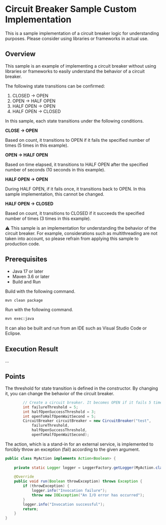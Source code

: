 # Circuit Breaker Sample Custom Implementation
 
This is a sample implementation of a circuit breaker logic for understanding purposes. Please consider using libraries or frameworks in actual use.

## Overview
 
This sample is an example of implementing a circuit breaker without using libraries or frameworks to easily understand the behavior of a circuit breaker.

The following state transitions can be confirmed:

1. CLOSED -> OPEN
1. OPEN -> HALF OPEN
1. HALF OPEN -> OPEN
1. HALF OPEN -> CLOSED

In this sample, each state transitions under the following conditions.

**CLOSE -> OPEN**

Based on count, it transitions to OPEN if it fails the specified number of times (5 times in this example).

**OPEN -> HALF OPEN**

Based on time elapsed, it transitions to HALF OPEN after the specified number of seconds (10 seconds in this example).

**HALF OPEN -> OPEN**

During HALF OPEN, if it fails once, it transitions back to OPEN. In this sample implementation, this cannot be changed.

**HALF OPEN -> CLOSED**

Based on count, it transitions to CLOSED if it succeeds the specified number of times (3 times in this example).

:warning: This sample is an implementation for understanding the behavior of the circuit breaker. For example, considerations such as multithreading are not taken into account, so please refrain from applying this sample to production code.

## Prerequisites
 
- Java 17 or later
- Maven 3.6 or later
- Build and Run
 
Build with the following command.

```sh
mvn clean package  
 ```

Run with the following command.

```sh
mvn exec:java
```
 
It can also be built and run from an IDE such as Visual Studio Code or Eclipse.

## Execution Result

...

## Points
 
The threshold for state transition is defined in the constructor. By changing it, you can change the behavior of the circuit breaker.

```java
        // Create a circuit breaker. It becomes OPEN if it fails 5 times, and transitions from OPEN to HALF_OPEN after 5 seconds.  
        int failureThreshold = 5;  
        int halfOpenSuccessThreshold = 3;  
        int openToHalfOpenWaitSecond = 5;  
        CircuitBreaker circuitBreaker = new CircuitBreaker("test",  
            failureThreshold,  
            halfOpenSuccessThreshold,  
            openToHalfOpenWaitSecond);  
```

The action, which is a stand-in for an external service, is implemented to forcibly throw an exception (fail) according to the given argument.

```java
public class MyAction implements Action<Boolean> {  
  
    private static Logger logger = LoggerFactory.getLogger(MyAction.class);  
  
    @Override  
    public void run(Boolean throwException) throws Exception {  
        if (throwException) {  
            logger.info("Invocation failure");  
            throw new IOException("An I/O error has occurred");  
        }  
        logger.info("Invocation successful");  
        return;  
    }  
}  
```

